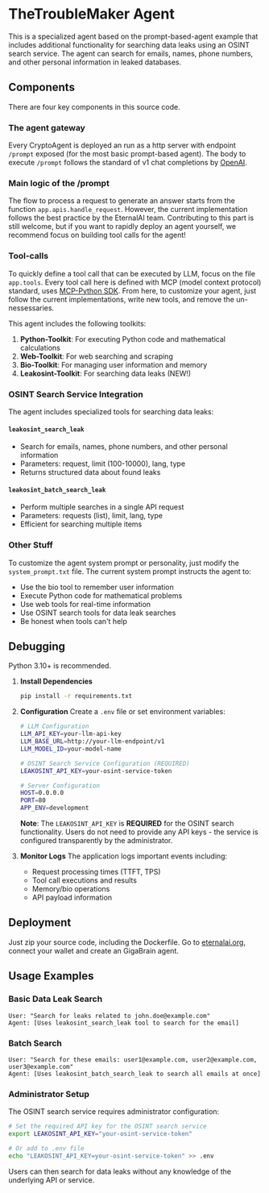 # TheTroubleMaker Agent

This is a specialized agent based on the prompt-based-agent example that includes additional functionality for searching data leaks using an OSINT search service. The agent can search for emails, names, phone numbers, and other personal information in leaked databases.

## Components

There are four key components in this source code.

### The agent gateway

Every CryptoAgent is deployed an run as a http server with endpoint `/prompt` exposed (for the most basic prompt-based agent). The body to execute `/prompt` follows the standard of v1 chat completions by [OpenAI](https://platform.openai.com/docs/api-reference/chat/create).

### Main logic of the /prompt

The flow to process a request to generate an answer starts from the function `app.apis.handle_request`. However, the current implementation follows the best practice by the EternalAI team. Contributing to this part is still welcome, but if you want to rapidly deploy an agent yourself, we recommend focus on building tool calls for the agent!

### Tool-calls

To quickly define a tool call that can be executed by LLM, focus on the file `app.tools`. Every tool call here is defined with MCP (model context protocol) standard, uses [MCP-Python SDK](https://github.com/modelcontextprotocol/python-sdk). From here, to customize your agent, just follow the current implementations, write new tools, and remove the un-nessessaries.

This agent includes the following toolkits:

1. **Python-Toolkit**: For executing Python code and mathematical calculations
2. **Web-Toolkit**: For web searching and scraping
3. **Bio-Toolkit**: For managing user information and memory
4. **Leakosint-Toolkit**: For searching data leaks (NEW!)

### OSINT Search Service Integration

The agent includes specialized tools for searching data leaks:

#### `leakosint_search_leak`
- Search for emails, names, phone numbers, and other personal information
- Parameters: request, limit (100-10000), lang, type
- Returns structured data about found leaks

#### `leakosint_batch_search_leak`
- Perform multiple searches in a single API request
- Parameters: requests (list), limit, lang, type
- Efficient for searching multiple items

### Other Stuff

To customize the agent system prompt or personality, just modify the `system_prompt.txt` file. The current system prompt instructs the agent to:
- Use the bio tool to remember user information
- Execute Python code for mathematical problems
- Use web tools for real-time information
- Use OSINT search tools for data leak searches
- Be honest when tools can't help

## Debugging

Python 3.10+ is recommended.

1. **Install Dependencies**
   ```bash
   pip install -r requirements.txt
   ```

2. **Configuration**
   Create a `.env` file or set environment variables:
   ```bash
   # LLM Configuration
   LLM_API_KEY=your-llm-api-key
   LLM_BASE_URL=http://your-llm-endpoint/v1
   LLM_MODEL_ID=your-model-name
   
   # OSINT Search Service Configuration (REQUIRED)
   LEAKOSINT_API_KEY=your-osint-service-token
   
   # Server Configuration
   HOST=0.0.0.0
   PORT=80
   APP_ENV=development
   ```

   **Note**: The `LEAKOSINT_API_KEY` is **REQUIRED** for the OSINT search functionality. Users do not need to provide any API keys - the service is configured transparently by the administrator.

3. **Monitor Logs**
   The application logs important events including:
   - Request processing times (TTFT, TPS)
   - Tool call executions and results
   - Memory/bio operations
   - API payload information

## Deployment

Just zip your source code, including the Dockerfile. Go to [eternalai.org](https://eternalai.org/your-agents), connect your wallet and create an GigaBrain agent. 

## Usage Examples

### Basic Data Leak Search
```
User: "Search for leaks related to john.doe@example.com"
Agent: [Uses leakosint_search_leak tool to search for the email]
```
### Batch Search
```
User: "Search for these emails: user1@example.com, user2@example.com, user3@example.com"
Agent: [Uses leakosint_batch_search_leak to search all emails at once]
```

### Administrator Setup
The OSINT search service requires administrator configuration:

```bash
# Set the required API key for the OSINT search service
export LEAKOSINT_API_KEY="your-osint-service-token"

# Or add to .env file
echo "LEAKOSINT_API_KEY=your-osint-service-token" >> .env
```

Users can then search for data leaks without any knowledge of the underlying API or service.

